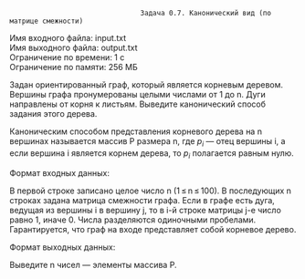                                     Задача 0.7. Канонический вид (по матрице смежности)
Имя входного файла: input.txt                                                                                                   
Имя выходного файла: output.txt                                                                                                 
Ограничение по времени: 1 с                                                                                                     
Ограничение по памяти: 256 МБ                                                                                                   

Задан ориентированный граф, который является корневым деревом. Вершины графа пронумерованы целыми числами от 1 до n. Дуги направлены от корня к листьям. Выведите канонический способ задания этого дерева.

Каноническим способом представления корневого дерева на n вершинах называется массив P размера n, где $p_i$ — отец вершины i, а если вершина i является корнем дерева, то $p_i$ полагается равным нулю.

Формат входных данных:

В первой строке записано целое число n (1 ≤ n ≤ 100). В последующих n строках задана матрица смежности графа. Если в графе есть дуга, ведущая из вершины i в вершину j, то в i-й строке матрицы j-е число равно 1, иначе 0. Числа разделяются одиночными пробелами. Гарантируется, что граф на входе представляет собой корневое дерево.

Формат выходных данных:

Выведите n чисел — элементы массива P.